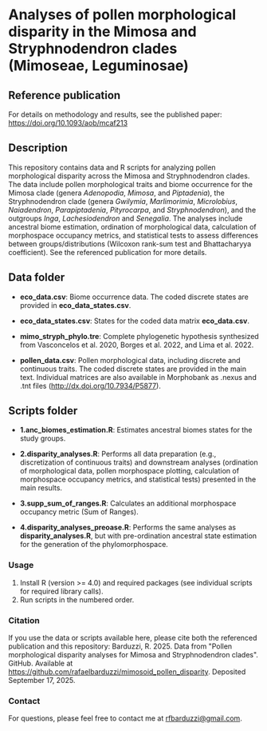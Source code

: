 # Analyses of pollen morphological disparity in the Mimosa and Stryphnodendron clades (Mimoseae, Leguminosae)

## Reference publication

For details on methodology and results, see the published paper:  
https://doi.org/10.1093/aob/mcaf213

## Description

This repository contains data and R scripts for analyzing pollen morphological disparity across the Mimosa and Stryphnodendron clades. The data include pollen morphological traits and biome occurrence for the Mimosa clade (genera *Adenopodia*, *Mimosa*, and *Piptadenia*), the Stryphnodendron clade (genera *Gwilymia*, *Marlimorimia*, *Microlobius*, *Naiadendron*, *Parapiptadenia*, *Pityrocarpa*, and *Stryphnodendron*), and the outgroups *Inga*, *Lachesiodendron* and *Senegalia*. The analyses include ancestral biome estimation, ordination of morphological data, calculation of morphospace occupancy metrics, and statistical tests to assess differences between groups/distributions (Wilcoxon rank-sum test and Bhattacharyya coefficient). See the referenced publication for more details.

## Data folder

- **eco_data.csv**: Biome occurrence data. The coded discrete states are provided in **eco_data_states.csv**.

- **eco_data_states.csv**: States for the coded data matrix **eco_data.csv**.

- **mimo_stryph_phylo.tre**: Complete phylogenetic hypothesis synthesized from Vasconcelos et al. 2020, Borges et al. 2022, and Lima et al. 2022.

- **pollen_data.csv**: Pollen morphological data, including discrete and continuous traits. The coded discrete states are provided in the main text. Individual matrices are also available in Morphobank as .nexus and .tnt files (http://dx.doi.org/10.7934/P5877).

## Scripts folder

- **1.anc_biomes_estimation.R**: Estimates ancestral biomes states for the study groups.

- **2.disparity_analyses.R**: Performs all data preparation (e.g., discretization of continuous traits) and downstream analyses (ordination of morphological data, pollen morphospace plotting, calculation of morphospace occupancy metrics, and statistical tests) presented in the main results.

- **3.supp_sum_of_ranges.R**: Calculates an additional morphospace occupancy metric (Sum of Ranges).

- **4.disparity_analyses_preoase.R**: Performs the same analyses as **disparity_analyses.R**, but with pre-ordination ancestral state estimation for the generation of the phylomorphospace.

### Usage

1. Install R (version >= 4.0) and required packages (see individual scripts for required library calls).
2. Run scripts in the numbered order.

### Citation

If you use the data or scripts available here, please cite both the referenced publication and this repository: 
Barduzzi, R. 2025. Data from "Pollen morphological disparity analyses for Mimosa and Stryphnodendron clades". GitHub. Available at https://github.com/rafaelbarduzzi/mimosoid_pollen_disparity. Deposited September 17, 2025.

### Contact

For questions, please feel free to contact me at rfbarduzzi@gmail.com.